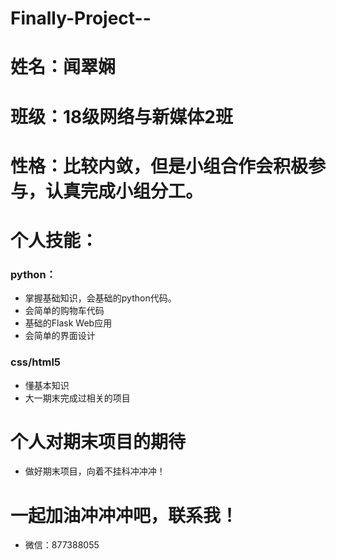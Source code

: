 # Finally-Project--
# 姓名：闻翠娴
# 班级：18级网络与新媒体2班
# 性格：比较内敛，但是小组合作会积极参与，认真完成小组分工。

# 个人技能：
### python：
* 掌握基础知识，会基础的python代码。
* 会简单的购物车代码
* 基础的Flask Web应用
* 会简单的界面设计

### css/html5
* 懂基本知识
* 大一期末完成过相关的项目

# 个人对期末项目的期待
* 做好期末项目，向着不挂科冲冲冲！

# 一起加油冲冲冲吧，联系我！
* 微信：877388055
